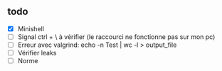 ## todo

- [X] Minishell
- [ ] Signal ctrl + \ à vérifier (le raccourci ne fonctionne pas sur mon  pc)
- [ ] Erreur avec valgrind: echo -n Test | wc -l > output_file
- [ ] Vérifier leaks
- [ ] Norme
